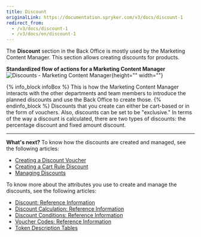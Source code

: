 ```yaml
---
title: Discount
originalLink: https://documentation.spryker.com/v3/docs/discount-1
redirect_from:
  - /v3/docs/discount-1
  - /v3/docs/en/discount-1
---
```


The **Discount** section in the Back Office is mostly used by the Marketing Content Manager.
This section allows creating discounts for products.

**Standardized flow of actions for a Marketing Content Manager**
![Discounts - Marketing Content Manager](https://spryker.s3.eu-central-1.amazonaws.com/docs/User+Guides/Back+Office+User+Guides/Discount/discounts-section.png){height="" width=""}

{% info_block infoBox %}
This is how the Marketing Content Manager interacts with the other departments and team members to introduce the planned discounts and use the Back Office to create those.
{% endinfo_block %}
Discounts that you create can either be cart-based or in the form of vouchers. Also, discounts can be set to be "exclusive."
In terms of the way a discount is calculated, there are two types of discounts: the percentage discount and fixed amount discount.

* * *
**What's next?**
To know how the discounts are created and managed, see the following articles:
* [Creating a Discount Voucher](/docs/scos/dev/user-guides/202001.0/back-office-user-guide/discount/creating-a-discount/creating-a-discount-voucher.html)
* [Creating a Cart Rule Discount](/docs/scos/dev/user-guides/202001.0/back-office-user-guide/discount/creating-a-discount/creating-a-cart-rule-discount.html)
* [Managing Discounts](/docs/scos/dev/user-guides/202001.0/back-office-user-guide/discount/managing-discounts.html)

To know more about the attributes you use to create and manage the discounts, see the following articles:
* [Discount: Reference Information](/docs/scos/dev/user-guides/202001.0/back-office-user-guide/discount/references/discount-reference-information.html)
* [Discount Calculation: Reference Information](/docs/scos/dev/user-guides/202001.0/back-office-user-guide/discount/references/discount-calculation-reference-information.html)
* [Discount Conditions: Reference Information](/docs/scos/dev/user-guides/202001.0/back-office-user-guide/discount/references/discount-conditions-reference-information.html)
* [Voucher Codes: Reference Information](/docs/scos/dev/user-guides/202001.0/back-office-user-guide/discount/references/voucher-codes-reference-information.html)
* [Token Description Tables](/docs/scos/dev/user-guides/202001.0/back-office-user-guide/discount/references/token-description-tables.html)
